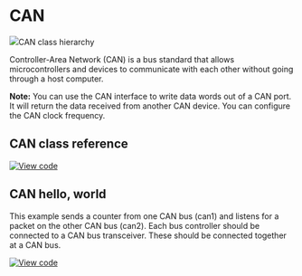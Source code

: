# CAN

<span class="images">![](https://os.mbed.com/docs/mbed-os/development/mbed-os-api-doxy/classmbed_1_1_c_a_n.png)<span>CAN class hierarchy</span></span>

Controller-Area Network (CAN) is a bus standard that allows microcontrollers and devices to communicate with each other without going through a host computer.

<span class="notes">**Note:** You can use the CAN interface to write data words out of a CAN port. It will return the data received from another CAN device. You can configure the CAN clock frequency.</span>

## CAN class reference

[![View code](https://www.mbed.com/embed/?type=library)](https://os.mbed.com/docs/mbed-os/development/mbed-os-api-doxy/classmbed_1_1_c_a_n.html)

## CAN hello, world

This example sends a counter from one CAN bus (can1) and listens for a packet on the other CAN bus (can2). Each bus controller should be connected to a CAN bus transceiver. These should be connected together at a CAN bus.

[![View code](https://www.mbed.com/embed/?url=https://github.com/ARMmbed/mbed-os-snippet-CAN_ex_1/)](https://github.com/ARMmbed/mbed-os-snippet-CAN_ex_1/blob/master/main.cpp)
